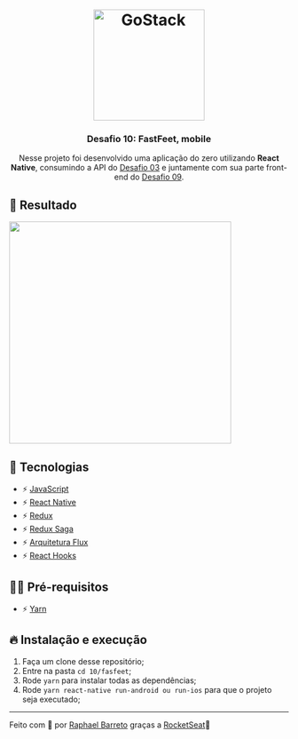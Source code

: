 <h1 align="center">
    <img alt="GoStack" src="https://rocketseat-cdn.s3-sa-east-1.amazonaws.com/bootcamp-header.png" width="200px" />
</h1>

<h3 align="center">Desafio 10: FastFeet, mobile</h3>

<p align="center">Nesse projeto foi desenvolvido uma aplicação do zero utilizando <strong>React Native</strong>, consumindo a API do <a href="https://github.com/raphabarreto/gostack-desafios/tree/master/03">Desafio 03</a> e juntamente com sua parte front-end do <a href="https://github.com/raphabarreto/gostack-desafios/tree/master/09">Desafio 09</a>.</p>

## 🤖 Resultado
<img src="fastfeet/.github/fastfeet.gif" height="400">

## 🚀 Tecnologias

- ⚡ [JavaScript](https://skylab.rocketseat.com.br/journey/starter)
- ⚡ [React Native](https://pt-br.reactjs.org/)
- ⚡ [Redux](https://redux.js.org/)
- ⚡ [Redux Saga](https://redux-saga.js.org/)
- ⚡ [Arquitetura Flux](https://facebook.github.io/flux/)
- ⚡ [React Hooks](https://pt-br.reactjs.org/docs/hooks-intro.html)

## ✋🏻 Pré-requisitos

- ⚡ [Yarn](https://yarnpkg.com/pt-BR/docs/install)

## 🔥 Instalação e execução

1. Faça um clone desse repositório;
2. Entre na pasta `cd 10/fasfeet`;
3. Rode `yarn` para instalar todas as dependências;
4. Rode `yarn react-native run-android ou run-ios` para que o projeto seja executado;
---

Feito com 💖 por [Raphael Barreto](https://raphabarreto.com.br/)
graças a [RocketSeat](https://rocketseat.com.br/)🚀
